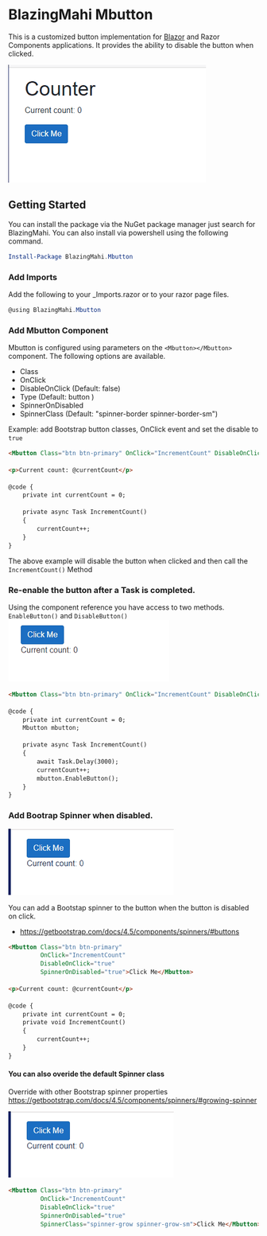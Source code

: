 # BlazingMahi Mbutton
This is a customized button implementation for [Blazor](https://blazor.net) and Razor Components applications. It provides the ability to disable the button when clicked.

![Screenshot of component in action](screenshot.gif)

## Getting Started

You can install the package via the NuGet package manager just search for BlazingMahi. You can also install via powershell using the following command.

```powershell
Install-Package BlazingMahi.Mbutton
```

### Add Imports
Add the following to your _Imports.razor or to your razor page files.
```csharp
@using BlazingMahi.Mbutton
```
### Add Mbutton Component
Mbutton is configured using parameters on the `<Mbutton></Mbutton>` component. The following options are available.

- Class
- OnClick
- DisableOnClick (Default: false)
- Type (Default: button )
- SpinnerOnDisabled
- SpinnerClass (Default: "spinner-border spinner-border-sm")

Example: add Bootstrap button classes, OnClick event and set the disable to `true`

```html
<Mbutton Class="btn btn-primary" OnClick="IncrementCount" DisableOnClick="true">Click Me</Mbutton>

<p>Current count: @currentCount</p>

@code {
    private int currentCount = 0;

    private async Task IncrementCount()
    {
        currentCount++;
    }
}

```
The above example will disable the button when clicked and then call the `IncrementCount()` Method

### Re-enable the button after a Task is completed.
Using the component reference you have access to two methods. `EnableButton()` and `DisableButton()`
![Screenshot of component in action](countdown.gif)
```html
<Mbutton Class="btn btn-primary" OnClick="IncrementCount" DisableOnClick="true" @ref="mbutton">Click Me</Mbutton>

@code {
    private int currentCount = 0;
    Mbutton mbutton;

    private async Task IncrementCount()
    {
        await Task.Delay(3000);
        currentCount++;
        mbutton.EnableButton();
    }
}

```
### Add Bootrap Spinner when disabled.
![Screenshot of component in action](spinner.gif)

You can add a Bootstap spinner to the button when the button is disabled on click.

-  https://getbootstrap.com/docs/4.5/components/spinners/#buttons

```html
<Mbutton Class="btn btn-primary" 
         OnClick="IncrementCount" 
         DisableOnClick="true" 
         SpinnerOnDisabled="true">Click Me</Mbutton>

<p>Current count: @currentCount</p>

@code {
    private int currentCount = 0;  
    private void IncrementCount()
    {        
        currentCount++;       
    }   
}

```
#### You can also overide the default Spinner class
Override with other Bootstrap spinner properties
https://getbootstrap.com/docs/4.5/components/spinners/#growing-spinner

![Screenshot of component in action](spinner-custom.gif)


```html
<Mbutton Class="btn btn-primary" 
         OnClick="IncrementCount" 
         DisableOnClick="true" 
         SpinnerOnDisabled="true" 
         SpinnerClass="spinner-grow spinner-grow-sm">Click Me</Mbutton>
```


